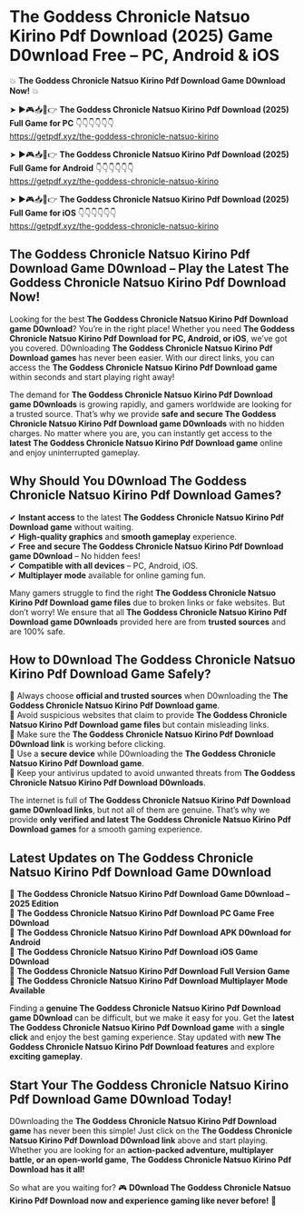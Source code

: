 # The Goddess Chronicle Natsuo Kirino Pdf Download (2025) Game D0wnload Free – PC, Android & iOS

💥 **The Goddess Chronicle Natsuo Kirino Pdf Download Game D0wnload Now!** 💥  

➤ ►🎮📥📱👉 **The Goddess Chronicle Natsuo Kirino Pdf Download (2025) Full Game for PC** 👇👇👇👇👇👇  
https://getpdf.xyz/the-goddess-chronicle-natsuo-kirino  

➤ ►🎮📥📱👉 **The Goddess Chronicle Natsuo Kirino Pdf Download (2025) Full Game for Android** 👇👇👇👇👇👇  
https://getpdf.xyz/the-goddess-chronicle-natsuo-kirino  

➤ ►🎮📥📱👉 **The Goddess Chronicle Natsuo Kirino Pdf Download (2025) Full Game for iOS** 👇👇👇👇👇👇  
https://getpdf.xyz/the-goddess-chronicle-natsuo-kirino  

## The Goddess Chronicle Natsuo Kirino Pdf Download Game D0wnload – Play the Latest The Goddess Chronicle Natsuo Kirino Pdf Download Now!

Looking for the best **The Goddess Chronicle Natsuo Kirino Pdf Download game D0wnload**? You’re in the right place! Whether you need **The Goddess Chronicle Natsuo Kirino Pdf Download for PC, Android, or iOS**, we’ve got you covered. D0wnloading **The Goddess Chronicle Natsuo Kirino Pdf Download games** has never been easier. With our direct links, you can access the **The Goddess Chronicle Natsuo Kirino Pdf Download game** within seconds and start playing right away!  

The demand for **The Goddess Chronicle Natsuo Kirino Pdf Download game D0wnloads** is growing rapidly, and gamers worldwide are looking for a trusted source. That’s why we provide **safe and secure The Goddess Chronicle Natsuo Kirino Pdf Download game D0wnloads** with no hidden charges. No matter where you are, you can instantly get access to the **latest The Goddess Chronicle Natsuo Kirino Pdf Download game** online and enjoy uninterrupted gameplay.  

## **Why Should You D0wnload The Goddess Chronicle Natsuo Kirino Pdf Download Games?**  

✔ **Instant access** to the latest **The Goddess Chronicle Natsuo Kirino Pdf Download game** without waiting.  
✔ **High-quality graphics** and **smooth gameplay** experience.  
✔ **Free and secure The Goddess Chronicle Natsuo Kirino Pdf Download game D0wnload** – No hidden fees!  
✔ **Compatible with all devices** – PC, Android, iOS.  
✔ **Multiplayer mode** available for online gaming fun.  

Many gamers struggle to find the right **The Goddess Chronicle Natsuo Kirino Pdf Download game files** due to broken links or fake websites. But don’t worry! We ensure that all **The Goddess Chronicle Natsuo Kirino Pdf Download game D0wnloads** provided here are from **trusted sources** and are 100% safe.  

## **How to D0wnload The Goddess Chronicle Natsuo Kirino Pdf Download Game Safely?**  

📌 Always choose **official and trusted sources** when D0wnloading the **The Goddess Chronicle Natsuo Kirino Pdf Download game**.  
📌 Avoid suspicious websites that claim to provide **The Goddess Chronicle Natsuo Kirino Pdf Download game files** but contain misleading links.  
📌 Make sure the **The Goddess Chronicle Natsuo Kirino Pdf Download D0wnload link** is working before clicking.  
📌 Use a **secure device** while D0wnloading the **The Goddess Chronicle Natsuo Kirino Pdf Download game**.  
📌 Keep your antivirus updated to avoid unwanted threats from **The Goddess Chronicle Natsuo Kirino Pdf Download D0wnloads**.  

The internet is full of **The Goddess Chronicle Natsuo Kirino Pdf Download game D0wnload links**, but not all of them are genuine. That’s why we provide **only verified and latest The Goddess Chronicle Natsuo Kirino Pdf Download games** for a smooth gaming experience.  

## **Latest Updates on The Goddess Chronicle Natsuo Kirino Pdf Download Game D0wnload**  

🔹 **The Goddess Chronicle Natsuo Kirino Pdf Download Game D0wnload – 2025 Edition**  
🔹 **The Goddess Chronicle Natsuo Kirino Pdf Download PC Game Free D0wnload**  
🔹 **The Goddess Chronicle Natsuo Kirino Pdf Download APK D0wnload for Android**  
🔹 **The Goddess Chronicle Natsuo Kirino Pdf Download iOS Game D0wnload**  
🔹 **The Goddess Chronicle Natsuo Kirino Pdf Download Full Version Game**  
🔹 **The Goddess Chronicle Natsuo Kirino Pdf Download Multiplayer Mode Available**  

Finding a **genuine The Goddess Chronicle Natsuo Kirino Pdf Download game D0wnload** can be difficult, but we make it easy for you. Get the **latest The Goddess Chronicle Natsuo Kirino Pdf Download game** with a **single click** and enjoy the best gaming experience. Stay updated with **new The Goddess Chronicle Natsuo Kirino Pdf Download features** and explore **exciting gameplay**.  

## **Start Your The Goddess Chronicle Natsuo Kirino Pdf Download Game D0wnload Today!**  

D0wnloading the **The Goddess Chronicle Natsuo Kirino Pdf Download game** has never been this simple! Just click on the **The Goddess Chronicle Natsuo Kirino Pdf Download D0wnload link** above and start playing. Whether you are looking for an **action-packed adventure, multiplayer battle, or an open-world game**, **The Goddess Chronicle Natsuo Kirino Pdf Download has it all!**  

So what are you waiting for? 🎮 **D0wnload The Goddess Chronicle Natsuo Kirino Pdf Download now and experience gaming like never before!** 🚀  
